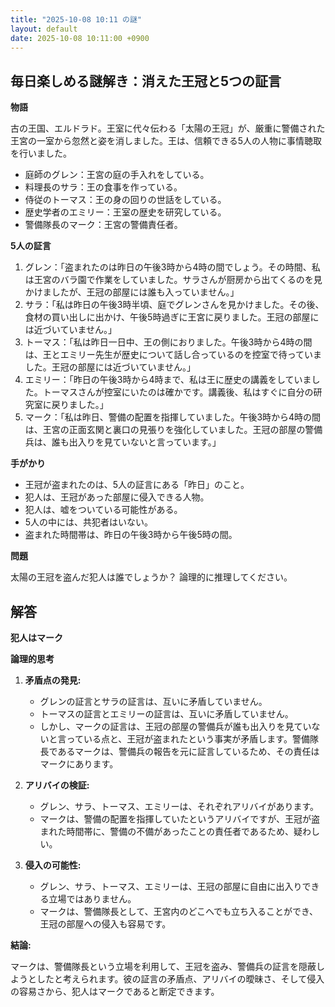 ```yaml
---
title: "2025-10-08 10:11 の謎"
layout: default
date: 2025-10-08 10:11:00 +0900
---
```

## 毎日楽しめる謎解き：消えた王冠と5つの証言

**物語**

古の王国、エルドラド。王室に代々伝わる「太陽の王冠」が、厳重に警備された王宮の一室から忽然と姿を消しました。王は、信頼できる5人の人物に事情聴取を行いました。

*   庭師のグレン：王宮の庭の手入れをしている。
*   料理長のサラ：王の食事を作っている。
*   侍従のトーマス：王の身の回りの世話をしている。
*   歴史学者のエミリー：王室の歴史を研究している。
*   警備隊長のマーク：王宮の警備責任者。

**5人の証言**

1.  グレン：「盗まれたのは昨日の午後3時から4時の間でしょう。その時間、私は王宮のバラ園で作業をしていました。サラさんが厨房から出てくるのを見かけましたが、王冠の部屋には誰も入っていません。」
2.  サラ：「私は昨日の午後3時半頃、庭でグレンさんを見かけました。その後、食材の買い出しに出かけ、午後5時過ぎに王宮に戻りました。王冠の部屋には近づいていません。」
3.  トーマス：「私は昨日一日中、王の側におりました。午後3時から4時の間は、王とエミリー先生が歴史について話し合っているのを控室で待っていました。王冠の部屋には近づいていません。」
4.  エミリー：「昨日の午後3時から4時まで、私は王に歴史の講義をしていました。トーマスさんが控室にいたのは確かです。講義後、私はすぐに自分の研究室に戻りました。」
5.  マーク：「私は昨日、警備の配置を指揮していました。午後3時から4時の間は、王宮の正面玄関と裏口の見張りを強化していました。王冠の部屋の警備兵は、誰も出入りを見ていないと言っています。」

**手がかり**

*   王冠が盗まれたのは、5人の証言にある「昨日」のこと。
*   犯人は、王冠があった部屋に侵入できる人物。
*   犯人は、嘘をついている可能性がある。
*   5人の中には、共犯者はいない。
*   盗まれた時間帯は、昨日の午後3時から午後5時の間。

**問題**

太陽の王冠を盗んだ犯人は誰でしょうか？ 論理的に推理してください。

## 解答

**犯人はマーク**

**論理的思考**

1.  **矛盾点の発見:**
    *   グレンの証言とサラの証言は、互いに矛盾していません。
    *   トーマスの証言とエミリーの証言は、互いに矛盾していません。
    *   しかし、マークの証言は、王冠の部屋の警備兵が誰も出入りを見ていないと言っている点と、王冠が盗まれたという事実が矛盾します。警備隊長であるマークは、警備兵の報告を元に証言しているため、その責任はマークにあります。

2.  **アリバイの検証:**
    *   グレン、サラ、トーマス、エミリーは、それぞれアリバイがあります。
    *   マークは、警備の配置を指揮していたというアリバイですが、王冠が盗まれた時間帯に、警備の不備があったことの責任者であるため、疑わしい。

3.  **侵入の可能性:**
    *   グレン、サラ、トーマス、エミリーは、王冠の部屋に自由に出入りできる立場ではありません。
    *   マークは、警備隊長として、王宮内のどこへでも立ち入ることができ、王冠の部屋への侵入も容易です。

**結論:**

マークは、警備隊長という立場を利用して、王冠を盗み、警備兵の証言を隠蔽しようとしたと考えられます。彼の証言の矛盾点、アリバイの曖昧さ、そして侵入の容易さから、犯人はマークであると断定できます。
